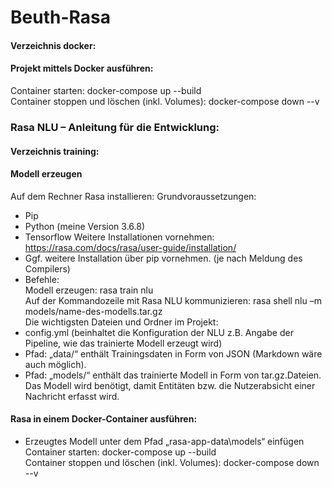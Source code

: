 # Beuth-Rasa

#### Verzeichnis docker:
#### Projekt mittels Docker ausführen:

Container starten: docker-compose up --build<br>
Container stoppen und löschen (inkl. Volumes): docker-compose down --v<br>

### Rasa NLU – Anleitung für die Entwicklung:

#### Verzeichnis training:
#### Modell erzeugen
Auf dem Rechner Rasa installieren:
Grundvoraussetzungen:
-	Pip
-	Python (meine Version 3.6.8)
-	Tensorflow
Weitere Installationen vornehmen:
https://rasa.com/docs/rasa/user-guide/installation/ 
-	Ggf. weitere Installation über pip vornehmen. (je nach Meldung des Compilers)<br>
- Befehle:<br>
Modell erzeugen: rasa train nlu<br>
Auf der Kommandozeile mit Rasa NLU kommunizieren: rasa shell nlu –m models/name-des-modells.tar.gz<br>
Die wichtigsten Dateien und Ordner im Projekt:<br>
-	config.yml (beinhaltet die Konfiguration der NLU z.B. Angabe der Pipeline, wie das trainierte Modell erzeugt wird)
-	Pfad: „data/“ enthält Trainingsdaten in Form von JSON (Markdown wäre auch möglich).
-	Pfad: „models/“ enthält das trainierte Modell in Form von tar.gz.Dateien. Das Modell wird benötigt, damit Entitäten bzw. die Nutzerabsicht einer Nachricht erfasst wird.

#### Rasa in einem Docker-Container ausführen:
- Erzeugtes Modell unter dem Pfad „rasa-app-data\models“ einfügen<br>
Container starten: docker-compose up --build<br>
Container stoppen und löschen (inkl. Volumes): docker-compose down --v<br>
